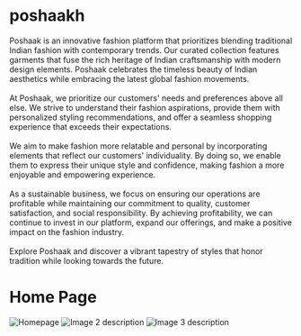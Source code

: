 # poshaakh
Poshaak is an innovative fashion platform that prioritizes blending
        traditional Indian fashion with contemporary trends. Our curated
        collection features garments that fuse the rich heritage of
        Indian craftsmanship with modern design elements. Poshaak celebrates the
        timeless beauty of Indian aesthetics while embracing the latest global
        fashion movements.
        <br></br>
        At Poshaak, we prioritize our customers' needs and preferences above all else. We strive to understand their fashion aspirations, provide them with personalized styling recommendations, and offer a seamless shopping experience that exceeds their expectations.
        <br></br>We aim to make fashion more relatable and personal by incorporating elements that reflect our customers' individuality. By doing so, we enable them to express their unique style and confidence, making fashion a more enjoyable and empowering experience.
        <br></br>
        As a sustainable business, we focus on ensuring our operations are profitable while maintaining our commitment to quality, customer satisfaction, and social responsibility. By achieving profitability, we can continue to invest in our platform, expand our offerings, and make a positive impact on the fashion industry.
        <br></br>
        Explore Poshaak and discover a vibrant tapestry of styles that honor tradition while looking towards the future.
<h1>Home Page</h1>
<img src="Readmme/homepage.png" alt="Homepage">
<img src="image2_url_here" alt="Image 2 description">
<img src="image3_url_here" alt="Image 3 description">

